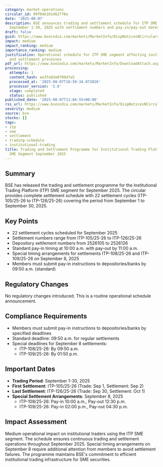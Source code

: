 ```yaml
---
category: market-operations
circular_id: 09f0de161d62776e
date: '2025-08-07'
description: BSE announces trading and settlement schedule for ITP SME segment from
  September 1-30, 2025 with settlement numbers and pay-in/pay-out dates.
draft: false
guid: https://www.bseindia.com/markets/MarketInfo/DispNoticesNCirculars.aspx?Noticeid={FA1C9D09-CD5B-4E09-B729-65A1A6A013E3}&noticeno=20250807-16&dt=08/07/2025&icount=16&totcount=77&flag=0
impact: medium
impact_ranking: medium
importance_ranking: medium
justification: Operational schedule for ITP SME segment affecting institutional traders
  and settlement processes
pdf_url: https://www.bseindia.com/markets/MarketInfo/DownloadAttach.aspx?id=20250807-16&attachedId=
processing:
  attempts: 1
  content_hash: ee3fe83e0709d7a5
  processed_at: '2025-08-07T18:50:34.072826'
  processor_version: '2.0'
  stage: completed
  status: published
published_date: '2025-08-07T11:04:55+00:00'
rss_url: https://www.bseindia.com/markets/MarketInfo/DispNoticesNCirculars.aspx?Noticeid={FA1C9D09-CD5B-4E09-B729-65A1A6A013E3}&noticeno=20250807-16&dt=08/07/2025&icount=16&totcount=77&flag=0
severity: medium
source: bse
stocks: []
tags:
- itp
- sme
- settlement
- trading-schedule
- institutional-trading
title: Trading and Settlement Programme for Institutional Trading Platform (ITP) -
  SME Segment September 2025
---
```


## Summary

BSE has released the trading and settlement programme for the Institutional Trading Platform (ITP) SME segment for September 2025. The circular provides complete settlement schedule with 22 settlement cycles (ITP-105/25-26 to ITP-126/25-26) covering the period from September 1 to September 30, 2025.

## Key Points

- 22 settlement cycles scheduled for September 2025
- Settlement numbers range from ITP-105/25-26 to ITP-126/25-26
- Depository settlement numbers from 2526105 to 2526126
- Standard pay-in timing at 10:00 a.m. with pay-out by 11:00 a.m.
- Special timing arrangements for settlements ITP-108/25-26 and ITP-109/25-26 on September 8, 2025
- Members must submit pay-in instructions to depositories/banks by 09:50 a.m. (standard)

## Regulatory Changes

No regulatory changes introduced. This is a routine operational schedule announcement.

## Compliance Requirements

- Members must submit pay-in instructions to depositories/banks by specified deadlines
- Standard deadline: 09:50 a.m. for regular settlements
- Special deadlines for September 8 settlements:
  - ITP-108/25-26: By 09:50 a.m.
  - ITP-109/25-26: By 01:50 p.m.

## Important Dates

- **Trading Period**: September 1-30, 2025
- **First Settlement**: ITP-105/25-26 (Trade: Sep 1, Settlement: Sep 2)
- **Last Settlement**: ITP-126/25-26 (Trade: Sep 30, Settlement: Oct 1)
- **Special Settlement Arrangements**: September 8, 2025
  - ITP-108/25-26: Pay-in 10:00 a.m., Pay-out 12:30 p.m.
  - ITP-109/25-26: Pay-in 02:00 p.m., Pay-out 04:30 p.m.

## Impact Assessment

Medium operational impact on institutional traders using the ITP SME segment. The schedule ensures continuous trading and settlement operations throughout September 2025. Special timing arrangements on September 8 require additional attention from members to avoid settlement failures. The programme maintains BSE's commitment to efficient institutional trading infrastructure for SME securities.